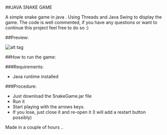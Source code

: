 ##JAVA SNAKE GAME


A simple snake game in java .
Using Threads and Java Swing to display the game.
The code is well commented, if you have any questions or want to continue this project feel free to do so :)

##Preview:

![alt tag](http://i62.tinypic.com/behbw3.png)

##How to run the game:

###Requirements:
* Java runtime installed

###Procedure:

* Just download the SnakeGame.jar file
* Run it 
* Start playing with the arrows keys. 
* If you lose, just close it and re-open it (I will add a restart button possibly)




Made in a couple of hours ..
